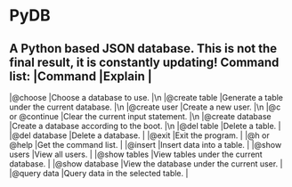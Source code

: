 # PyDB
A Python based JSON database.
This is not the final result, it is constantly updating!
Command list:
|Command             |Explain                                         |
-----------------------------------------------------------------------
|@choose             |Choose a database to use.                       |\n
|@create table       |Generate a table under the current database.    |\n
|@create user        |Create a new user.                              |\n
|@c or @continue     |Clear the current input statement.              |\n
|@create database    |Create a database according to the boot.        |\n
|@del table          |Delete a table.                                 |
|@del database       |Delete a database.                              |
|@exit               |Exit the program.                               |
|@h or @help         |Get the command list.                           |
|@insert             |Insert data into a table.                       |
|@show users         |View all users.                                 |
|@show tables        |View tables under the current database.         |
|@show database      |View the database under the current user.       |
|@query data         |Query data in the selected table.               |
